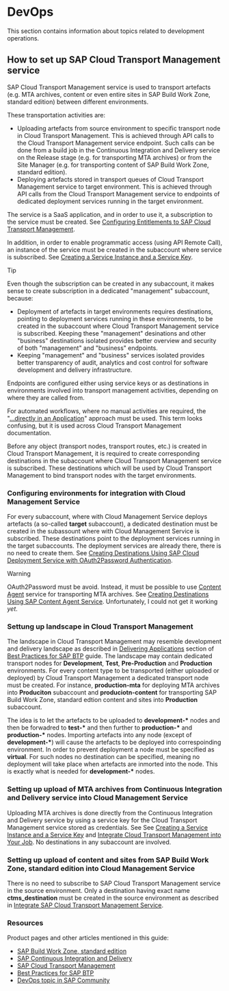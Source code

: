 # DevOps

This section contains information about topics related to development operations.

## How to set up SAP Cloud Transport Management service

SAP Cloud Transport Management service is used to transport artefacts (e.g. MTA archives, content or even entire sites in SAP Build Work Zone, standard edition) between different environments.

These transportation activities are:

- Uploading artefacts from source environment to specific transport node in Cloud Transport Management. This is achieved through API calls to the Cloud Transport Management service endpoint. Such calls can be done from a build job in the Continuous Integration and Delivery service on the Release stage (e.g. for transporting MTA archives) or from the Site Manager (e.g. for transporting content of SAP Build Work Zone, standard edition).
- Deploying artefacts stored in transport queues of Cloud Transport Management service to target environment. This is achieved through API calls from the Cloud Transport Management service to endpoints of dedicated deployment services running in the target environment.

The service is a SaaS application, and in order to use it, a subscription to the service must be created. See [Configuring Entitlements to SAP Cloud Transport Management](https://help.sap.com/docs/cloud-transport-management/sap-cloud-transport-management/configuring-entitlements-to-sap-cloud-transport-management).

In addition, in order to enable programmatic access (using API Remote Call), an instance of the service must be created in the subaccount where service is subscribed. See [Creating a Service Instance and a Service Key](https://help.sap.com/docs/cloud-transport-management/sap-cloud-transport-management/creating-service-instance-and-service-key).

> [!TIP]
> Even though the subscription can be created in any subaccount, it makes sense to create subscription in a dedicated "management" subaccount, because:
>
> - Deployment of artefacts in target environments requires destinations, pointing to deployment services running in these environments, to be created in the subaccount where Cloud Transport Management service is subscribed. Keeping these "management" desinations and other "business" destinations isolated provides better overview and security of both "management" and "business" endpoints.
> - Keeping "management" and "business" services isolated provides better transparency of audit, analytics and cost control for software development and delivery infrastructure.

Endpoints are configured either using service keys or as destinations in environments involved into transport management activities, depending on where they are called from.

For automated workflows, where no manual activities are required, the "[...directly in an Application](https://help.sap.com/docs/cloud-transport-management/sap-cloud-transport-management/set-up-environment-to-transport-content-archives-directly-in-application)" approach must be used. This term looks confusing, but it is used across Cloud Transport Management documentation.

Before any object (transport nodes, transport routes, etc.) is created in Cloud Transport Management, it is required to create corresponding destinations in the subaccount where Cloud Transport Management service is subscribed. These destinations which will be used by Cloud Transport Management to bind transport nodes with the target environments.

### Configuring environments for integration with Cloud Management Service

For every subaccount, where with Cloud Management Service deploys artefacts (a so-called **target** subaccount), a dedicated destination must be created in the subassount where with Cloud Management Service is subscribed. These destinations point to the deployment services running in the target subaccounts. The deployment services are already there, there is no need to create them. See [Creating Destinations Using SAP Cloud Deployment Service with OAuth2Password Authentication](https://help.sap.com/docs/cloud-transport-management/sap-cloud-transport-management/creating-destinations-using-sap-cloud-deployment-service-with-oauth2password-authentication).

> [!WARNING]
> OAuth2Password must be avoid. Instead, it must be possible to use [Content Agent](https://discovery-center.cloud.sap/serviceCatalog/content-agent) service for transporting MTA archives. See [Creating Destinations Using SAP Content Agent Service](https://help.sap.com/docs/cloud-transport-management/sap-cloud-transport-management/creating-destinations-using-sap-content-agent-service). Unfortunately, I could not get it working *yet*.

### Settung up landscape in Cloud Transport Management

The landscape in Cloud Transport Management may resemble development and delivery landscape as described in [Delivering Applications](https://help.sap.com/docs/btp/best-practices/delivering-applications) section of [Best Practices for SAP BTP](https://help.sap.com/docs/btp/best-practices/best-practices-for-sap-btp) guide. The landscape may contain dedicated transport nodes for **Development**, **Test**, **Pre-Production** and **Production** environments. For every content type to be transported (either uploaded or deployed) by Cloud Transport Management a dedicated transport node must be created. For instance, **production-mta** for deploying MTA archives into **Produciton** subaccount and **produciotn-content** for transporting SAP Build Work Zone, standard edtion content and sites into **Production** subaccount.

The idea is to let the artefacts to be uploaded to **development-\*** nodes and then be forwadred to **test-\*** and then further to **production-\*** and **production-\*** nodes. Importing artefacts into any  node (except of **development-\***) will cause the artefacts to be deployed into correspoinding environment. In order to prevent deployment a node must be specified as **virtual**. For such nodes no destination can be specified, meaning no deployment will take place when artefacts are inmorted into the node. This is exactly what is needed for **development-\*** nodes.

### Setting up upload of MTA archives from Continuous Integration and Delivery service into Cloud Management Service

Uploading MTA archives is done directly from the Continuous Integration and Delivery service by using a service key for the Cloud Transport Management service stored as credentials. See See [Creating a Service Instance and a Service Key](https://help.sap.com/docs/cloud-transport-management/sap-cloud-transport-management/creating-service-instance-and-service-key) and [Integrate Cloud Transport Management into Your Job](https://help.sap.com/docs/continuous-integration-and-delivery/sap-continuous-integration-and-delivery/integrate-cloud-transport-management-into-your-job#connect-your-job-with-sap-cloud-transport-management). No destinations in any subaccount are involved.

### Setting up upload of content and sites from SAP Build Work Zone, standard edition into  Cloud Management Service

There is no need to subscribe to SAP Cloud Transport Management service in the source environment. Only a destination having exact name **ctms_destination** must be created in the source environment as described in [Integrate SAP Cloud Transport Management Service](https://help.sap.com/docs/build-work-zone-standard-edition/sap-build-work-zone-standard-edition/integrate-sap-cloud-transport-management-service).

### Resources

Product pages and other articles mentioned in this guide:

- [SAP Build Work Zone, standard edition](https://help.sap.com/docs/build-work-zone-standard-edition/sap-build-work-zone-standard-edition/what-is-sap-build-work-zone-standard-edition)
- [SAP Continuous Integration and Delivery](https://help.sap.com/docs/continuous-integration-and-delivery)
- [SAP Cloud Transport Management](https://help.sap.com/docs/cloud-transport-management/sap-cloud-transport-management/what-is-sap-cloud-transport-management)
- [Best Practices for SAP BTP](https://help.sap.com/docs/btp/best-practices/best-practices-for-sap-btp)
- [DevOps topic in SAP Community](https://pages.community.sap.com/topics/devops)
